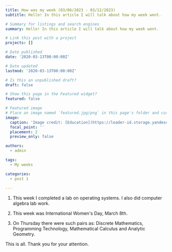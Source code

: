 ```yaml
---
title: How was my week (03/06/2023 - 03/12/2023)
subtitle: Hello! In this article I will talk about how my week went.

# Summary for listings and search engines
summary: Hello! In this article I will talk about how my week went.

# Link this post with a project
projects: []

# Date published
date: '2020-03-13T00:00:00Z'

# Date updated
lastmod: '2020-03-13T00:00:00Z'

# Is this an unpublished draft?
draft: false

# Show this page in the Featured widget?
featured: false

# Featured image
# Place an image named `featured.jpg/png` in this page's folder and customize its options here.
image:
  caption: 'Image credit: [Education](https://leader-id.storage.yandexcloud.net/upload/3077661/cb3860f7-05a7-4012-9020-574087a10e3f.jpg)'
  focal_point: ''
  placement: 2
  preview_only: false

authors:
  - admin

tags:
  - My weeks

categories:
  - post 1
  
---
```


1. This week I completed a lab on operating systems. I also did computer algebra lab work.


2. This week was International Women's Day, March 8th.


3. On Thursday there were such pairs as: Discrete Mathematics, Programming Technology, Mathematical Calculus and Analytic Geometry.


This is all. Thank you for your attention.
